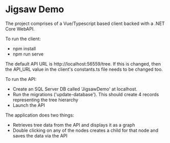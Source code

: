 # Jigsaw Demo

The project comprises of a Vue/Typescript based client backed with a .NET Core WebAPI.

To run the client:

 - npm install
 - npm run serve

The default API URL is http://localhost:56559/tree. If this is changed, then the API_URL value in the client's constants.ts file needs to be changed too.

To run the API: 

- Create an SQL Server DB called 'JigsawDemo' at localhost.
- Run the migrations ('update-database'). This should create 4 records representing the tree hierarchy
- Launch the API

The application does two things:

- Retrieves tree data from the API and displays it as a graph
- Double clicking on any of the nodes creates a child for that node and saves the data via the API 


 
 
